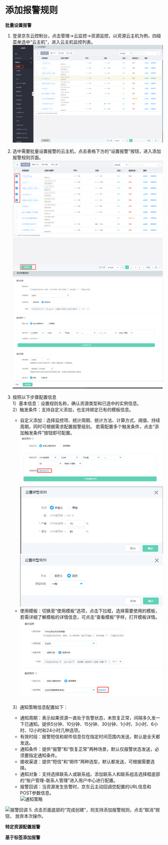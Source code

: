 # 添加报警规则
**批量设置报警**
1. 登录京东云控制台，点击管理->云监控->资源监控，以资源云主机为例，四级菜单选中“云主机”，进入云主机监控列表。  
![云主机监控](../../../../../image/Cloud-Monitor/1-zylb.png)
2. 选中需要批量设置报警的云主机，点击表格下方的“设置报警”按钮，进入添加报警规则页面。  
![云主机监控](../../../../../image/Cloud-Monitor/2-plsz.png)  
![设置报警规则](../../../../../image/Cloud-Monitor/3-szbj.png)  

3. 按照以下步骤配置信息  
   1）基本信息：设置规则名称，确认资源类型和已选中的实例信息。  
   2）触发条件：支持自定义添加，也支持绑定已有的模板信息。
   - 自定义添加：选择监控项、统计周期、统计方法、计算方式、阈值、持续周期，同时可根据需求配置报警级别。  若需配置多个触发条件，点击“添加触发条件”按钮即可配置。
 ![报警历史](../../../../../image/Cloud-Monitor/4-zdytj.png)    
![报警级别](../../../../../image/Cloud-Monitor/4-zdytj-1.png) 
![报警级别](../../../../../image/Cloud-Monitor/4-zdytj-2.png)
   - 使用模板：切换至“使用模板”选项，点击下拉框，选择需要使用的模板，若需详细了解模板的详情信息，可点击“查看模板”字样，打开模板详情。  
![报警级别](../../../../../image/Cloud-Monitor/5-symb.png)  


   3）通知策略信息配置如下：  
   - 通知周期：表示如果资源一直处于告警状态，未恢复正常，间隔多久发一下已通知。提供5分钟、10分钟、15分钟、30分钟、1小时、3小时、6小时、12小时和24小时几种选项。
   - 有效时段：报警短信和邮件信息仅在指定时间范围内发送，默认是全天都发送。
   - 通知条件：提供“报警”和“恢复正常”两种场景，默认仅报警状态发送，必须要指定通知条件。
   - 接收渠道：提供“短信”和“邮件”两种选型，默认都发送，可根据需要选择。  
   - 通知对象：支持选择联系人或联系组。添加联系人和联系组击选择框底部的“账户管理-联系人管理”进入用户中心进行配置。  
   - 报警回调：当资源发生告警时，京东云主动回调您配置的URL信息和POST参数信息。  
![通知策略](../../../../../image/Cloud-Monitor/6-tzcl)  

![报警回调](../../../../../image/Cloud-Monitor6-tzcl-hd)
5. 点击页面底部的“完成创建”，则支持添加报警规则，点击“取消”按钮， 放弃本次操作。



**特定资源配置报警**


**基于标签添加报警**  
